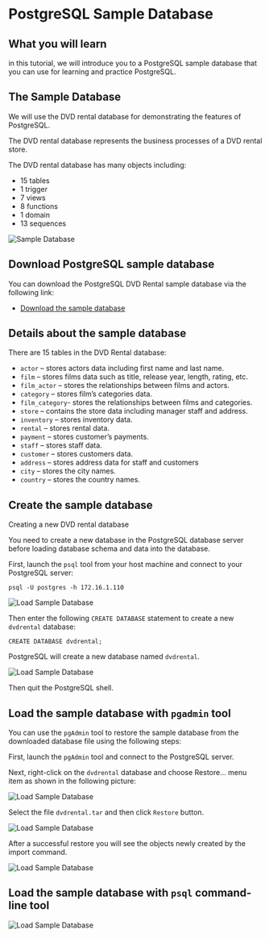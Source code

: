 # PostgreSQL Sample Database

## What you will learn

in this tutorial, we will introduce you to a PostgreSQL sample database that you can use for learning and practice 
PostgreSQL.

## The Sample Database

We will use the DVD rental database for demonstrating the features of PostgreSQL.

The DVD rental database represents the business processes of a DVD rental store. 

The DVD rental database has many objects including:

- 15 tables
- 1 trigger
- 7 views
- 8 functions
- 1 domain
- 13 sequences

![Sample Database](../images/sample_database_001.png)

## Download PostgreSQL sample database

You can download the PostgreSQL DVD Rental sample database via the following link:

- [Download the sample database](downloads/dvdrental.zip)

## Details about the sample database

There are 15 tables in the DVD Rental database:

- `actor` – stores actors data including first name and last name.
- `film` – stores films data such as title, release year, length, rating, etc.
- `film_actor` – stores the relationships between films and actors.
- `category` – stores film’s categories data.
- `film_category`- stores the relationships between films and categories.
- `store` – contains the store data including manager staff and address.
- `inventory` – stores inventory data.
- `rental` – stores rental data.
- `payment` – stores customer’s payments.
- `staff` – stores staff data.
- `customer` – stores customers data.
- `address` – stores address data for staff and customers
- `city` – stores the city names.
- `country` – stores the country names.

## Create the sample database

Creating a new DVD rental database

You need to create a new database in the PostgreSQL database server before loading database schema and data into the 
database.

First, launch the `psql` tool from your host machine and connect to your PostgreSQL server:

    psql -U postgres -h 172.16.1.110
    
![Load Sample Database](../images/sample_database_002.png)

Then enter the following `CREATE DATABASE` statement to create a new `dvdrental` database:

    CREATE DATABASE dvdrental;
    
PostgreSQL will create a new database named `dvdrental`.

![Load Sample Database](../images/sample_database_003.png)

Then quit the PostgreSQL shell.

## Load the sample database with `pgadmin` tool

You can use the `pgAdmin` tool to restore the sample database from the downloaded database file using the following 
steps:

First, launch the `pgAdmin` tool and connect to the PostgreSQL server.

Next, right-click on the `dvdrental` database and choose Restore… menu item as shown in the following picture:

![Load Sample Database](../images/sample_database_004.png)

Select the file `dvdrental.tar` and then click `Restore` button.

![Load Sample Database](../images/sample_database_005.png)

After a successful restore you will see the objects newly created by the import command.

![Load Sample Database](../images/sample_database_006.png)

## Load the sample database with `psql` command-line tool

![Load Sample Database](../images/sample_database_007.png)